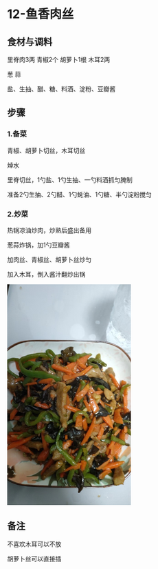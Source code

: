 # 12-鱼香肉丝

## 食材与调料

里脊肉3两  青椒2个 胡萝卜1根 木耳2两

葱 蒜

盐、生抽、醋、糖、料酒、淀粉、豆瓣酱





## 步骤

### 1.备菜

青椒、胡萝卜切丝，木耳切丝

焯水

里脊切丝，1勺盐、1勺生抽、一勺料酒抓匀腌制

准备2勺生抽、2勺醋、1勺蚝油、1勺糖、半勺淀粉搅匀



### 2.炒菜

热锅凉油炒肉，炒熟后盛出备用

葱蒜炸锅，加1勺豆瓣酱

加肉丝、青椒丝、胡萝卜丝炒匀

加入木耳，倒入酱汁翻炒出锅





<img src="assets/f78f998b220005a88cd2870a93a2784.jpg" alt="f78f998b220005a88cd2870a93a2784" style="zoom: 50%;" />





## 备注

不喜欢木耳可以不放

胡萝卜丝可以直接插